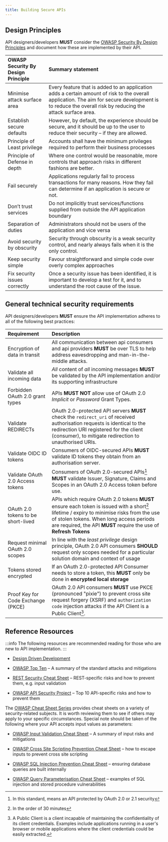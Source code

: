```yaml
---
title: Building Secure APIs
---
```




## Design Principles

API designers/developers **MUST** consider the [OWASP Security By Design Principles](https://wiki.owasp.org/index.php/Security_by_Design_Principles) and document how these are implemented by their API.

| OWASP Security By Design Principle | Summary statement              |
| :--------------------------------- | :--------------------------------------------------------------------------------------------------------------------------------------------- |
| Minimise attack surface area       | Every feature that is added to an application adds a certain amount of risk to the overall application. The aim for secure development is to reduce the overall risk by reducing the attack surface area. |
| Establish secure defaults          | However, by default, the experience should be secure, and it should be up to the user to reduce their security – if they are allowed. |
| Principle of Least privilege       | Accounts shall have the minimum privileges required to perform their business processes |
| Principle of Defense in depth      | Where one control would be reasonable, more controls that approach risks in different fashions are better. |
| Fail securely                      | Applications regularly fail to process transactions for many reasons. How they fail can determine if an application is secure or not. |
| Don’t trust services               | Do not implicitly trust services/functions supplied from outside the API application boundary |
| Separation of duties               | Administrators should not be users of the application and vice versa |
| Avoid security by obscurity        | Security through obscurity is a weak security control, and nearly always fails when it is the only control. |
| Keep security simple               | Favour straightforward and simple code over overly complex approaches |
| Fix security issues correctly      | Once a security issue has been identified, it is important to develop a test for it, and to understand the root cause of the issue. |

## General technical security requirements

API designers/developers **MUST** ensure the API implementation adheres to all of the following best practices:

| Requirement | Description                    |
| :--------------------------------- | :--------------------------------------------------------------------------------------------------------------------------------------------- |
| Encryption of data in transit      | All communication between api consumers and api providers **MUST** be over TLS to help address eavesdropping and man-in-the-middle attacks. |
| Validate all incoming data         | *All* content of *all* incoming messages **MUST** be validated by the API implementation and/or its supporting infrastructure |
| Forbidden OAuth 2.0 grant types        | APIs **MUST NOT** allow use of OAuth 2.0 *Implicit* or *Password* Grant Types. |
| Validate REDIRECTs                 | OAuth 2.0-protected API servers **MUST** check the `redirect_uri` of received authorisation requests is identical to the redirection URI registered for the client (consumer), to mitigate redirection to unauthorised URIs. |
| Validate OIDC ID tokens           | Consumers of OIDC-secured APIs **MUST** validate ID tokens they obtain from an authorisation server. |
| Validate OAuth 2.0 Access tokens       | Consumers of OAuth 2.0-secured APIs[^1] **MUST** validate Issuer, Signature, Claims and Scopes in an OAuth 2.0 Access token before use. |
| OAuth 2.0 tokens to be short-lived     | APIs which require OAuth 2.0 tokens **MUST** ensure each token is issued with a short[^2] lifetime / expiry to minimise risks from the use of stolen tokens. When long access periods are required, the API **MUST** require the use of **Refresh Tokens** |
| Request minimal OAuth 2.0 scopes       | In line with the *least privilege* design principle, OAuth 2.0 API consumers **SHOULD** request only scopes needed for a particular solution domain and context of usage |
| Tokens stored encrypted            | If an OAuth 2.0-protected API Consumer needs to store a token, this **MUST** only be done in **encrypted local storage** |
| Proof Key for Code Exchange (PKCE) | OAuth 2.0 API consumers **MUST** use PKCE (pronounced "pixie") to prevent cross site request forgery (XSRF) and `authorization code` injection attacks if the API Client is a Public Client[^3].|

[^1]: In this standard, means an API protected by OAuth 2.0 or 2.1 security
[^2]: In the order of 30 minutes
[^3]: A Public Client is a client incapable of maintaining the confidentiality of its client credentials. Examples include applications running in a user's browser or mobile applications where the client credentials could be easily extracted.

## Reference Resources

:::info
The following resources are recommended reading for those who are new to API implementation.
:::

- [<u>Design Driven Development</u>](../../api-development/API%20Design#design-driven-development)

- [<u>OWASP Top Ten</u>](https://owasp.org/www-project-top-ten/) – A
  summary of the standard attacks and mitigations

- [<u>REST Security Cheat
  Sheet</u>](https://cheatsheetseries.owasp.org/cheatsheets/REST_Security_Cheat_Sheet.html)
  – REST-specific risks and how to prevent them, e.g. input validation

- [<u>OWASP API Security
  Project</u>](https://owasp.org/www-project-api-security/) – Top 10
  API-specific risks and how to prevent them

The [<u>OWASP Cheat Sheet
Series</u>](https://cheatsheetseries.owasp.org/index.html) provides
cheat sheets on a variety of security-related subjects. It is worth
reviewing them to see if others may apply to your specific
circumstances. Special note should be taken of the following where
your API accepts input values as parameters:

- [<u>OWASP Input Validation Cheat
  Sheet</u>](https://cheatsheetseries.owasp.org/cheatsheets/Input_Validation_Cheat_Sheet.html)
  – A summary of input risks and mitigations

- [<u>OWASP Cross Site Scripting Prevention Cheat
  Sheet</u>](https://cheatsheetseries.owasp.org/cheatsheets/Cross_Site_Scripting_Prevention_Cheat_Sheet.html)
  – how to escape inputs to prevent cross site scripting

- [<u>OWASP SQL Injection Prevention Cheat
  Sheet</u>](https://cheatsheetseries.owasp.org/cheatsheets/SQL_Injection_Prevention_Cheat_Sheet.html)
  – ensuring database queries are built internally

- [<u>OWASP Query Parameterisation Cheat
  Sheet</u>](https://cheatsheetseries.owasp.org/cheatsheets/Query_Parameterization_Cheat_Sheet.html)
  – examples of SQL injection and stored procedure vulnerabilities
